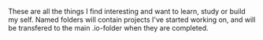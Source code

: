 These are all the things I find interesting and want to learn, study or build my self.
Named folders will contain projects I've started working on, and will be transfered to the main .io-folder when they are completed.
